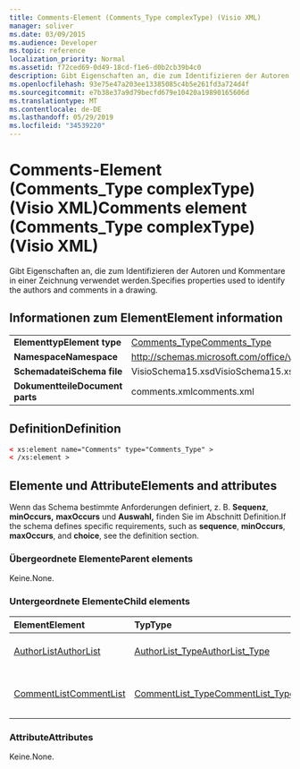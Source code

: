 ```yaml
---
title: Comments-Element (Comments_Type complexType) (Visio XML)
manager: soliver
ms.date: 03/09/2015
ms.audience: Developer
ms.topic: reference
localization_priority: Normal
ms.assetid: f72ced69-0d49-18cd-f1e6-d0b2cb39b4c0
description: Gibt Eigenschaften an, die zum Identifizieren der Autoren und Kommentare in einer Zeichnung verwendet werden.
ms.openlocfilehash: 93e75e47a203ee13385085c4b5e261fd3a724d4f
ms.sourcegitcommit: e7b38e37a9d79becfd679e10420a19890165606d
ms.translationtype: MT
ms.contentlocale: de-DE
ms.lasthandoff: 05/29/2019
ms.locfileid: "34539220"
---
```

# <a name="comments-element-comments_type-complextype-visio-xml"></a><span data-ttu-id="cc0de-103">Comments-Element (Comments_Type complexType) (Visio XML)</span><span class="sxs-lookup"><span data-stu-id="cc0de-103">Comments element (Comments_Type complexType) (Visio XML)</span></span>

<span data-ttu-id="cc0de-104">Gibt Eigenschaften an, die zum Identifizieren der Autoren und Kommentare in einer Zeichnung verwendet werden.</span><span class="sxs-lookup"><span data-stu-id="cc0de-104">Specifies properties used to identify the authors and comments in a drawing.</span></span>
  
## <a name="element-information"></a><span data-ttu-id="cc0de-105">Informationen zum Element</span><span class="sxs-lookup"><span data-stu-id="cc0de-105">Element information</span></span>

|||
|:-----|:-----|
|<span data-ttu-id="cc0de-106">**Elementtyp**</span><span class="sxs-lookup"><span data-stu-id="cc0de-106">**Element type**</span></span> <br/> |[<span data-ttu-id="cc0de-107">Comments_Type</span><span class="sxs-lookup"><span data-stu-id="cc0de-107">Comments_Type</span></span>](comments_type-complextypevisio-xml.md) <br/> |
|<span data-ttu-id="cc0de-108">**Namespace**</span><span class="sxs-lookup"><span data-stu-id="cc0de-108">**Namespace**</span></span> <br/> |http://schemas.microsoft.com/office/visio/2012/main  <br/> |
|<span data-ttu-id="cc0de-109">**Schemadatei**</span><span class="sxs-lookup"><span data-stu-id="cc0de-109">**Schema file**</span></span> <br/> |<span data-ttu-id="cc0de-110">VisioSchema15.xsd</span><span class="sxs-lookup"><span data-stu-id="cc0de-110">VisioSchema15.xsd</span></span>  <br/> |
|<span data-ttu-id="cc0de-111">**Dokumentteile**</span><span class="sxs-lookup"><span data-stu-id="cc0de-111">**Document parts**</span></span> <br/> |<span data-ttu-id="cc0de-112">comments.xml</span><span class="sxs-lookup"><span data-stu-id="cc0de-112">comments.xml</span></span>  <br/> |
   
## <a name="definition"></a><span data-ttu-id="cc0de-113">Definition</span><span class="sxs-lookup"><span data-stu-id="cc0de-113">Definition</span></span>

```XML
< xs:element name="Comments" type="Comments_Type" >
< /xs:element >
```

## <a name="elements-and-attributes"></a><span data-ttu-id="cc0de-114">Elemente und Attribute</span><span class="sxs-lookup"><span data-stu-id="cc0de-114">Elements and attributes</span></span>

<span data-ttu-id="cc0de-115">Wenn das Schema bestimmte Anforderungen definiert, z. B. **Sequenz**, **minOccurs,** **maxOccurs** und **Auswahl,** finden Sie im Abschnitt Definition.</span><span class="sxs-lookup"><span data-stu-id="cc0de-115">If the schema defines specific requirements, such as **sequence**, **minOccurs**, **maxOccurs**, and **choice**, see the definition section.</span></span> 
  
### <a name="parent-elements"></a><span data-ttu-id="cc0de-116">Übergeordnete Elemente</span><span class="sxs-lookup"><span data-stu-id="cc0de-116">Parent elements</span></span>

<span data-ttu-id="cc0de-117">Keine.</span><span class="sxs-lookup"><span data-stu-id="cc0de-117">None.</span></span>
  
### <a name="child-elements"></a><span data-ttu-id="cc0de-118">Untergeordnete Elemente</span><span class="sxs-lookup"><span data-stu-id="cc0de-118">Child elements</span></span>

|<span data-ttu-id="cc0de-119">**Element**</span><span class="sxs-lookup"><span data-stu-id="cc0de-119">**Element**</span></span>|<span data-ttu-id="cc0de-120">**Typ**</span><span class="sxs-lookup"><span data-stu-id="cc0de-120">**Type**</span></span>|<span data-ttu-id="cc0de-121">**Beschreibung**</span><span class="sxs-lookup"><span data-stu-id="cc0de-121">**Description**</span></span>|
|:-----|:-----|:-----|
|[<span data-ttu-id="cc0de-122">AuthorList</span><span class="sxs-lookup"><span data-stu-id="cc0de-122">AuthorList</span></span>](authorlist-element-comments_type-complextypevisio-xml.md) <br/> |[<span data-ttu-id="cc0de-123">AuthorList_Type</span><span class="sxs-lookup"><span data-stu-id="cc0de-123">AuthorList_Type</span></span>](authorlist_type-complextypevisio-xml.md) <br/> |<span data-ttu-id="cc0de-124">Gibt die Autoren in einer Zeichnung an.</span><span class="sxs-lookup"><span data-stu-id="cc0de-124">Specifies the authors in a drawing.</span></span>  <br/> |
|[<span data-ttu-id="cc0de-125">CommentList</span><span class="sxs-lookup"><span data-stu-id="cc0de-125">CommentList</span></span>](commentlist-element-comments_type-complextypevisio-xml.md) <br/> |[<span data-ttu-id="cc0de-126">CommentList_Type</span><span class="sxs-lookup"><span data-stu-id="cc0de-126">CommentList_Type</span></span>](commentlist_type-complextypevisio-xml.md) <br/> |<span data-ttu-id="cc0de-127">Gibt die Kommentare in einer Zeichnung an.</span><span class="sxs-lookup"><span data-stu-id="cc0de-127">Specifies the comments in a drawing.</span></span>  <br/> |
   
### <a name="attributes"></a><span data-ttu-id="cc0de-128">Attribute</span><span class="sxs-lookup"><span data-stu-id="cc0de-128">Attributes</span></span>

<span data-ttu-id="cc0de-129">Keine.</span><span class="sxs-lookup"><span data-stu-id="cc0de-129">None.</span></span>
  

